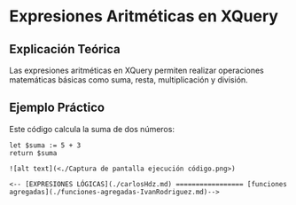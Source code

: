 # Expresiones Aritméticas en XQuery

## Explicación Teórica
Las expresiones aritméticas en XQuery permiten realizar operaciones matemáticas básicas como suma, resta, multiplicación y división.

## Ejemplo Práctico
Este código calcula la suma de dos números:
```xquery
let $suma := 5 + 3
return $suma

![alt text](<./Captura de pantalla ejecución código.png>)

<-- [EXPRESIONES LÓGICAS](./carlosHdz.md) ================= [funciones agregadas](./funciones-agregadas-IvanRodriguez.md)-->
